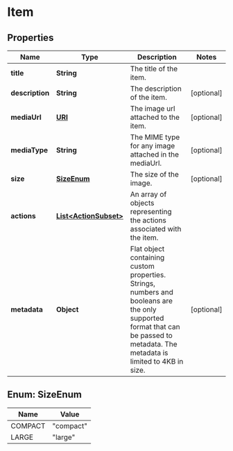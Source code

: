 

# Item

## Properties

Name | Type | Description | Notes
------------ | ------------- | ------------- | -------------
**title** | **String** | The title of the item. | 
**description** | **String** | The description of the item. |  [optional]
**mediaUrl** | [**URI**](URI.md) | The image url attached to the item. |  [optional]
**mediaType** | **String** | The MIME type for any image attached in the mediaUrl. |  [optional]
**size** | [**SizeEnum**](#SizeEnum) | The size of the image. |  [optional]
**actions** | [**List&lt;ActionSubset&gt;**](ActionSubset.md) | An array of objects representing the actions associated with the item. | 
**metadata** | **Object** | Flat object containing custom properties. Strings, numbers and booleans  are the only supported format that can be passed to metadata. The metadata is limited to 4KB in size.  |  [optional]



## Enum: SizeEnum

Name | Value
---- | -----
COMPACT | &quot;compact&quot;
LARGE | &quot;large&quot;



